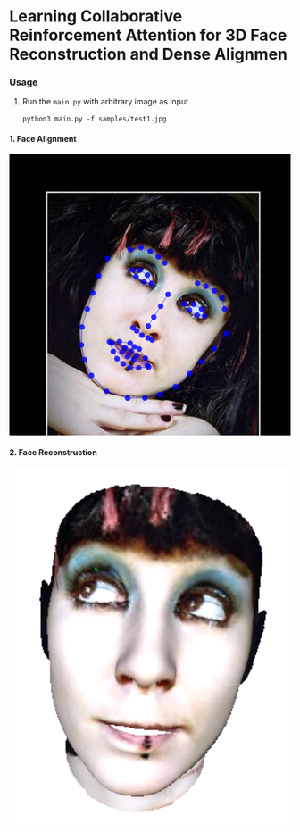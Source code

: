 # Learning Collaborative Reinforcement Attention for 3D Face Reconstruction and Dense Alignmen
### Usage
1. Run the `main.py` with arbitrary image as input
    ```
    python3 main.py -f samples/test1.jpg
#### 1. Face Alignment
<p align="center">
  <img src="samples/test3_0.jpg" alt="dapeng"width="750px">
</p>

#### 2. Face Reconstruction
<p align="center">
  <img src="samples/test3_1.png" alt="demo" width="750px">
</p>  
